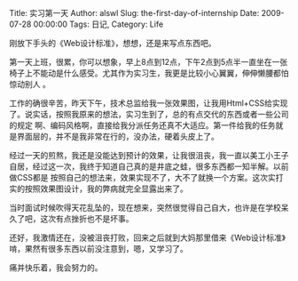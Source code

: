 Title: 实习第一天
Author: alswl
Slug: the-first-day-of-internship
Date: 2009-07-28 00:00:00
Tags: 日记, 
Category: Life

刚放下手头的《Web设计标准》，想想，还是来写点东西吧。

第一天上班，很累，你可以想象，早上8点到12点，下午2点到5点半一直坐在一张椅子上不能动是什么感受。尤其作为实习生，我更是比较小心翼翼，伸伸懒腰都怕惊动别人
。

工作的确很辛苦，昨天下午，技术总监给我一张效果图，让我用Html+CSS给实现了。说实话，按照我原来的想法，实习生到了，总的有点交代的东西或者一些公司的规定
啊、编码风格啊，直接给我分派任务还真不大适应。第一件给我的任务就是界面层的，并不是我非常在行的，没办法，硬着头皮上了。

经过一天的煎熬，我还是没能达到预计的效果，让我很沮丧，我一直以美工小王子自居，经过这一次，我终于知道自己真的是井底之蛙，很多东西都一知半解。以前做CSS都是
按照自己的想法来，效果实现不了，大不了就换一个方案。这次实打实的按照效果图设计，我的弊病就完全显露出来了。

当时面试时候吹得天花乱坠的，现在想来，突然很觉得自己自大，也许是在学校呆久了吧，这次有点挫折也不是坏事。

还好，我激情还在，没被沮丧打败，回来之后就到大妈那里借来《Web设计标准》啃，果然有很多东西以前没注意到，嗯，又学习了。

痛并快乐着，我会努力的。

